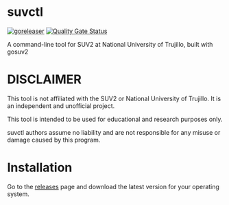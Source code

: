 # suvctl

[![goreleaser](https://github.com/patitolabs/suvctl/actions/workflows/release.yaml/badge.svg)](https://github.com/patitolabs/suvctl/actions/workflows/release.yaml)
[![Quality Gate Status](https://sonarcloud.io/api/project_badges/measure?project=patitolabs_gosuv2&metric=alert_status)](https://sonarcloud.io/summary/new_code?id=patitolabs_gosuv2)

A command-line tool for SUV2 at National University of Trujillo, built with gosuv2

# DISCLAIMER

This tool is not affiliated with the SUV2 or National University of Trujillo. It is an independent and unofficial project.

This tool is intended to be used for educational and research purposes only.

suvctl authors assume no liability and are not responsible for any misuse or damage caused by this program.

# Installation

Go to the [releases](https://github.com/patitolabs/suvctl/releases) page and download the latest version for your operating system.
